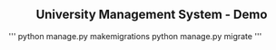 <h2 align='center'>University Management System - Demo</h2>



'''
python manage.py makemigrations
python manage.py migrate
'''